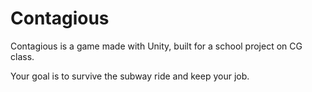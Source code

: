 # Contagious
Contagious is a game made with Unity, built for a school project on CG class.

Your goal is to survive the subway ride and keep your job.
